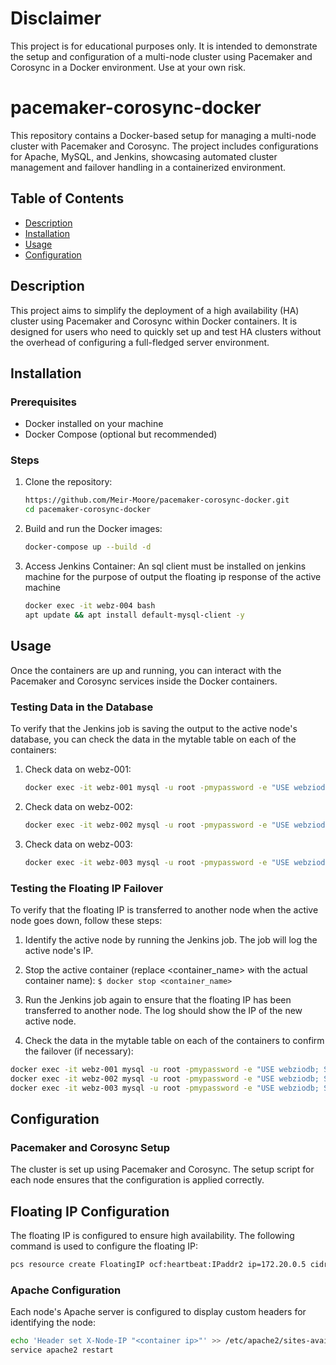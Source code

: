# Disclaimer
This project is for educational purposes only. It is intended to demonstrate the setup and configuration of a multi-node cluster using Pacemaker and Corosync in a Docker environment. Use at your own risk.


# pacemaker-corosync-docker
This repository contains a Docker-based setup for managing a multi-node cluster with Pacemaker and Corosync. The project includes configurations for Apache, MySQL, and Jenkins, showcasing automated cluster management and failover handling in a containerized environment.


## Table of Contents

- [Description](#description)
- [Installation](#installation)
- [Usage](#usage)
- [Configuration](#configuration)
  
## Description

This project aims to simplify the deployment of a high availability (HA) cluster using Pacemaker and Corosync within Docker containers. It is designed for users who need to quickly set up and test HA clusters without the overhead of configuring a full-fledged server environment.

## Installation

### Prerequisites

- Docker installed on your machine
- Docker Compose (optional but recommended)

### Steps

1. Clone the repository:
    ```bash
    https://github.com/Meir-Moore/pacemaker-corosync-docker.git
    cd pacemaker-corosync-docker
    ```

2. Build and run the Docker images:
    ```bash
    docker-compose up --build -d
    ```

3. Access Jenkins Container:
An sql client must be installed on jenkins machine for the purpose of output the floating ip response of the active machine
    ```bash
    docker exec -it webz-004 bash
    apt update && apt install default-mysql-client -y
    ```

## Usage

Once the containers are up and running, you can interact with the Pacemaker and Corosync services inside the Docker containers.

### Testing Data in the Database
To verify that the Jenkins job is saving the output to the active node's database, you can check the data in the mytable table on each of the containers:
1. Check data on webz-001:
   ```bash
   docker exec -it webz-001 mysql -u root -pmypassword -e "USE webziodb; SELECT * FROM mytable;"```
2. Check data on webz-002:
   ```bash
   docker exec -it webz-002 mysql -u root -pmypassword -e "USE webziodb; SELECT * FROM mytable;"```
3. Check data on webz-003:
   ```bash
   docker exec -it webz-003 mysql -u root -pmypassword -e "USE webziodb; SELECT * FROM mytable;"```

### Testing the Floating IP Failover
To verify that the floating IP is transferred to another node when the active node goes down, follow these steps:
1. Identify the active node by running the Jenkins job. The job will log the active node's IP.
2. Stop the active container (replace <container_name> with the actual container name):
`$ docker stop <container_name>`

3. Run the Jenkins job again to ensure that the floating IP has been transferred to another node. The log should show the IP of the new active node.
4. Check the data in the mytable table on each of the containers to confirm the failover (if necessary):
```bash
docker exec -it webz-001 mysql -u root -pmypassword -e "USE webziodb; SELECT * FROM mytable;"
docker exec -it webz-002 mysql -u root -pmypassword -e "USE webziodb; SELECT * FROM mytable;"
docker exec -it webz-003 mysql -u root -pmypassword -e "USE webziodb; SELECT * FROM mytable;"
```

## Configuration
### Pacemaker and Corosync Setup
The cluster is set up using Pacemaker and Corosync. The setup script for each node ensures that the configuration is applied correctly.
## Floating IP Configuration
The floating IP is configured to ensure high availability. The following command is used to configure the floating IP:
```bash
pcs resource create FloatingIP ocf:heartbeat:IPaddr2 ip=172.20.0.5 cidr_netmask=32 nic=eth0 op monitor interval=30s
```
### Apache Configuration
Each node's Apache server is configured to display custom headers for identifying the node:
``` bash
echo 'Header set X-Node-IP "<container ip>"' >> /etc/apache2/sites-available/000-default.conf
service apache2 restart
```

